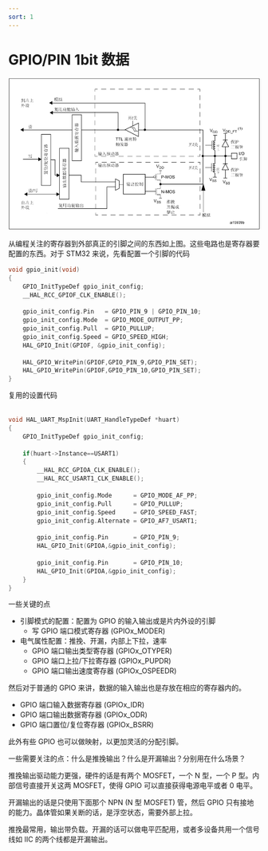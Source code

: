 ```yaml
---
sort: 1
---
```

# GPIO/PIN 1bit 数据


<img src = "./images/1_gpio_stm32.png" width=700>


从编程关注的寄存器到外部真正的引脚之间的东西如上图。这些电路也是寄存器要配置的东西。对于 STM32 来说，先看配置一个引脚的代码

```c
void gpio_init(void)
{
    GPIO_InitTypeDef gpio_init_config;
    __HAL_RCC_GPIOF_CLK_ENABLE();
	
    gpio_init_config.Pin   = GPIO_PIN_9 | GPIO_PIN_10;
    gpio_init_config.Mode  = GPIO_MODE_OUTPUT_PP;
    gpio_init_config.Pull  = GPIO_PULLUP;
    gpio_init_config.Speed = GPIO_SPEED_HIGH;
    HAL_GPIO_Init(GPIOF, &gpio_init_config);
	
    HAL_GPIO_WritePin(GPIOF,GPIO_PIN_9,GPIO_PIN_SET);
    HAL_GPIO_WritePin(GPIOF,GPIO_PIN_10,GPIO_PIN_SET);
}
```

复用的设置代码

```c

void HAL_UART_MspInit(UART_HandleTypeDef *huart)
{
	GPIO_InitTypeDef gpio_init_config;
	
	if(huart->Instance==USART1)
	{
		__HAL_RCC_GPIOA_CLK_ENABLE();
		__HAL_RCC_USART1_CLK_ENABLE();
	
		gpio_init_config.Mode      = GPIO_MODE_AF_PP;
		gpio_init_config.Pull      = GPIO_PULLUP;
		gpio_init_config.Speed     = GPIO_SPEED_FAST;
		gpio_init_config.Alternate = GPIO_AF7_USART1;

        gpio_init_config.Pin       = GPIO_PIN_9;
		HAL_GPIO_Init(GPIOA,&gpio_init_config);

		gpio_init_config.Pin       = GPIO_PIN_10;
		HAL_GPIO_Init(GPIOA,&gpio_init_config);
	}
}
```

一些关键的点
- 引脚模式的配置：配置为 GPIO 的输入输出或是片内外设的引脚
  - 写 GPIO 端口模式寄存器 (GPIOx_MODER)
- 电气属性配置：推挽、开漏，内部上下拉，速率
  - GPIO 端口输出类型寄存器 (GPIOx_OTYPER)
  - GPIO 端口上拉/下拉寄存器 (GPIOx_PUPDR)
  - GPIO 端口输出速度寄存器 (GPIOx_OSPEEDR)

然后对于普通的 GPIO 来讲，数据的输入输出也是存放在相应的寄存器内的。
- GPIO 端口输入数据寄存器 (GPIOx_IDR)
- GPIO 端口输出数据寄存器 (GPIOx_ODR)
- GPIO 端口置位/复位寄存器 (GPIOx_BSRR)

此外有些 GPIO 也可以做映射，以更加灵活的分配引脚。

一些需要关注的点：什么是推挽输出？什么是开漏输出？分别用在什么场景？

推挽输出驱动能力更强，硬件的话是有两个 MOSFET，一个 N 型，一个 P 型。内部信号直接开关这两 MOSFET，使得 GPIO 可以直接获得电源电平或者 0 电平。

开漏输出的话是只使用下面那个 NPN (N 型 MOSFET) 管，然后 GPIO 只有接地的能力。晶体管如果关断的话，是浮空状态，需要外部上拉。

推挽最常用，输出带负载。开漏的话可以做电平匹配用，或者多设备共用一个信号线如 IIC 的两个线都是开漏输出。




